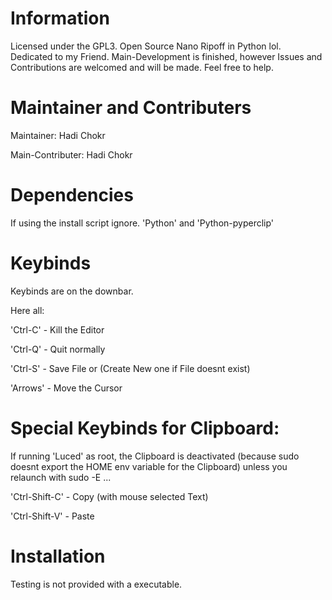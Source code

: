 # Information
Licensed under the GPL3.
Open Source Nano Ripoff in Python lol.
Dedicated to my Friend.
Main-Development is finished, however Issues and Contributions are welcomed and will be made. Feel free to
help.

# Maintainer and Contributers

Maintainer: Hadi Chokr

Main-Contributer: Hadi Chokr

# Dependencies
If using the install script ignore.
'Python' and
'Python-pyperclip'

# Keybinds

Keybinds are on the downbar.

Here all:

'Ctrl-C' - Kill the Editor

'Ctrl-Q' - Quit normally

'Ctrl-S' - Save File or (Create New one if File doesnt exist)

'Arrows' - Move the Cursor

# Special Keybinds for Clipboard:

If running 'Luced' as root, the Clipboard is deactivated (because sudo doesnt export the HOME env variable for the Clipboard) unless you relaunch with sudo -E ... 

'Ctrl-Shift-C' - Copy (with mouse selected Text)

'Ctrl-Shift-V' - Paste 

# Installation
Testing is not provided with a executable.

